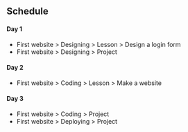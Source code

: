 ## Schedule
#### Day 1
- First website > Designing > Lesson > Design a login form
- First website > Designing > Project

#### Day 2
- First website > Coding > Lesson > Make a website

#### Day 3
- First website > Coding > Project
- First website > Deploying > Project
